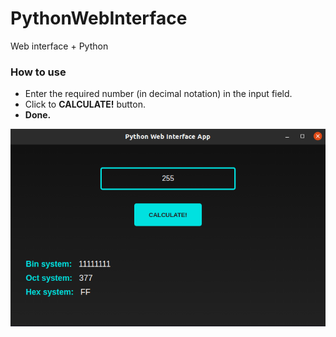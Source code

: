 # PythonWebInterface
Web interface + Python

### How to use
+ Enter the required number (in decimal notation) in the input field.
+ Click to **CALCULATE!** button.
+ **Done.**

![screenshot](img/Screenshot.png)
